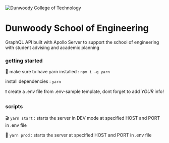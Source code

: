 ![Dunwoody College of Technology](https://image4.owler.com/logo/dunwoody-college-of-technology_owler_20160428_132411_original.png)

# Dunwoody School of Engineering

GraphQL API built with Apollo Server to support the school of engineering with student advising and academic planning

### getting started

🧶 make sure to have yarn installed
: `npm i -g yarn`

install dependencies
: `yarn`

❗️ create a .env file from .env-sample template, dont forget to add _YOUR_ info!

### scripts

🎬 `yarn start`
: starts the server in DEV mode at specified HOST and PORT in .env file

🚀 `yarn prod`
: starts the server at specified HOST and PORT in .env file

